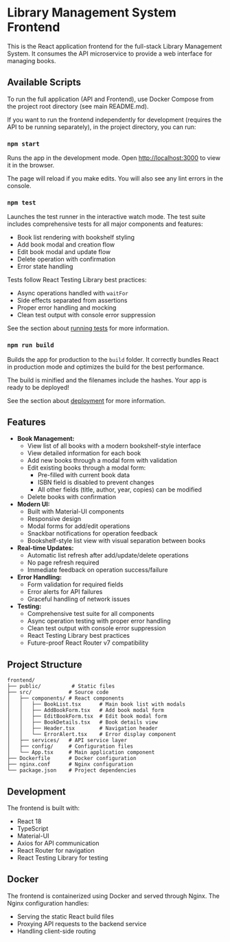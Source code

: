 # Library Management System Frontend

This is the React application frontend for the full-stack Library Management System.
It consumes the API microservice to provide a web interface for managing books.


## Available Scripts

To run the full application (API and Frontend), use Docker Compose from the project root directory (see main README.md).

If you want to run the frontend independently for development (requires the API to be running separately), in the project directory, you can run:

### `npm start`

Runs the app in the development mode.
Open [http://localhost:3000](http://localhost:3000) to view it in the browser.

The page will reload if you make edits.
You will also see any lint errors in the console.

### `npm test`

Launches the test runner in the interactive watch mode.
The test suite includes comprehensive tests for all major components and features:

- Book list rendering with bookshelf styling
- Add book modal and creation flow
- Edit book modal and update flow
- Delete operation with confirmation
- Error state handling

Tests follow React Testing Library best practices:
- Async operations handled with `waitFor`
- Side effects separated from assertions
- Proper error handling and mocking
- Clean test output with console error suppression

See the section about [running tests](https://facebook.github.io/create-react-app/docs/running-tests) for more information.

### `npm run build`

Builds the app for production to the `build` folder.
It correctly bundles React in production mode and optimizes the build for the best performance.

The build is minified and the filenames include the hashes.
Your app is ready to be deployed!

See the section about [deployment](https://facebook.github.io/create-react-app/docs/deployment) for more information.

## Features

- **Book Management:**
  - View list of all books with a modern bookshelf-style interface
  - View detailed information for each book
  - Add new books through a modal form with validation
  - Edit existing books through a modal form:
    - Pre-filled with current book data
    - ISBN field is disabled to prevent changes
    - All other fields (title, author, year, copies) can be modified
  - Delete books with confirmation
- **Modern UI:**
  - Built with Material-UI components
  - Responsive design
  - Modal forms for add/edit operations
  - Snackbar notifications for operation feedback
  - Bookshelf-style list view with visual separation between books
- **Real-time Updates:**
  - Automatic list refresh after add/update/delete operations
  - No page refresh required
  - Immediate feedback on operation success/failure
- **Error Handling:**
  - Form validation for required fields
  - Error alerts for API failures
  - Graceful handling of network issues
- **Testing:**
  - Comprehensive test suite for all components
  - Async operation testing with proper error handling
  - Clean test output with console error suppression
  - React Testing Library best practices
  - Future-proof React Router v7 compatibility

## Project Structure

```
frontend/
├── public/          # Static files
├── src/            # Source code
│   ├── components/ # React components
│   │   ├── BookList.tsx      # Main book list with modals
│   │   ├── AddBookForm.tsx   # Add book modal form
│   │   ├── EditBookForm.tsx  # Edit book modal form
│   │   ├── BookDetails.tsx   # Book details view
│   │   ├── Header.tsx        # Navigation header
│   │   └── ErrorAlert.tsx    # Error display component
│   ├── services/   # API service layer
│   ├── config/     # Configuration files
│   └── App.tsx     # Main application component
├── Dockerfile      # Docker configuration
├── nginx.conf      # Nginx configuration
└── package.json    # Project dependencies
```

## Development

The frontend is built with:
- React 18
- TypeScript
- Material-UI
- Axios for API communication
- React Router for navigation
- React Testing Library for testing

## Docker

The frontend is containerized using Docker and served through Nginx. The Nginx configuration handles:
- Serving the static React build files
- Proxying API requests to the backend service
- Handling client-side routing
